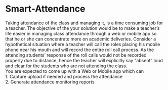 # Smart-Attendance
Taking attendance of the class and managing it, is a time consuming job for a teacher. The objective of the your solution would be to make a teacher’s life easier in managing class attendance through a web or mobile app so that he or she can concentrate more on academic deliveries. Consider a hypothetical situation where a teacher will call the roles placing his mobile phone near his mouth and will record the entire roll call process. As the attending students’ response of the roll calls would not be recorded properly due to distance, hence the teacher will explicitly say “absent” loud and clear for the students who are not attending the class.    <br>You are expected to come up with a Web or Mobile app which can <br>1.  Capture upload if needed and process the attendance<br> 2.  Generate attendance monitoring reports 
